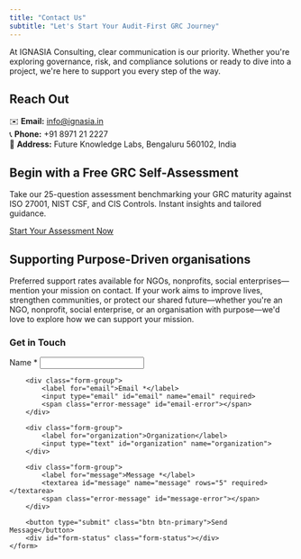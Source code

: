 ```yaml
---
title: "Contact Us"
subtitle: "Let's Start Your Audit-First GRC Journey"
---
```


At IGNASIA Consulting, clear communication is our priority. Whether you're exploring governance, risk, and compliance solutions or ready to dive into a project, we're here to support you every step of the way.

## Reach Out

✉️ **Email:** info@ignasia.in  
📞 **Phone:** +91 8971 21 2227  
🏢 **Address:** Future Knowledge Labs, Bengaluru 560102, India

## Begin with a Free GRC Self-Assessment

Take our 25-question assessment benchmarking your GRC maturity against ISO 27001, NIST CSF, and CIS Controls. Instant insights and tailored guidance.

[Start Your Assessment Now](#assessment)

## Supporting Purpose-Driven organisations

Preferred support rates available for NGOs, nonprofits, social enterprises—mention your mission on contact. If your work aims to improve lives, strengthen communities, or protect our shared future—whether you're an NGO, nonprofit, social enterprise, or an organisation with purpose—we'd love to explore how we can support your mission.

<div id="contact-form" class="contact-form">
    <h3>Get in Touch</h3>
    <form id="contact-form-element" action="#" method="POST">
        <div class="form-group">
            <label for="name">Name *</label>
            <input type="text" id="name" name="name" required>
            <span class="error-message" id="name-error"></span>
        </div>
        
        <div class="form-group">
            <label for="email">Email *</label>
            <input type="email" id="email" name="email" required>
            <span class="error-message" id="email-error"></span>
        </div>
        
        <div class="form-group">
            <label for="organization">Organization</label>
            <input type="text" id="organization" name="organization">
        </div>
        
        <div class="form-group">
            <label for="message">Message *</label>
            <textarea id="message" name="message" rows="5" required></textarea>
            <span class="error-message" id="message-error"></span>
        </div>
        
        <button type="submit" class="btn btn-primary">Send Message</button>
        <div id="form-status" class="form-status"></div>
    </form>
</div>